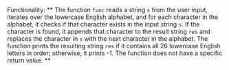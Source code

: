 Functionality: ** The function `func` reads a string `s` from the user input, iterates over the lowercase English alphabet, and for each character in the alphabet, it checks if that character exists in the input string `s`. If the character is found, it appends that character to the result string `res` and replaces the character in `s` with the next character in the alphabet. The function prints the resulting string `res` if it contains all 26 lowercase English letters in order; otherwise, it prints -1. The function does not have a specific return value. **